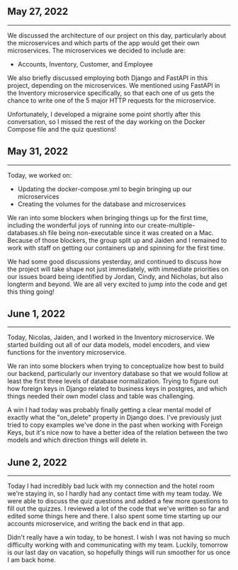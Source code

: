 ## May 27, 2022
---

We discussed the architecture of our project on this day, particularly about the microservices and which parts of the app would get their own microservices. The microservices we decided to include are:

- Accounts, Inventory, Customer, and Employee

We also briefly discussed employing both Django and FastAPI in this project, depending on the microservices. We mentioned using FastAPI in the Inventory microservice specifically, so that each one of us gets the chance to write one of the 5 major HTTP requests for the microservice.

Unfortunately, I developed a migraine some point shortly after this conversation, so I missed the rest of the day working on the Docker Compose file and the quiz questions!


## May 31, 2022
---
Today, we worked on:

- Updating the docker-compose.yml to begin bringing up our microservices
- Creating the volumes for the database and microservices

We ran into some blockers when bringing things up for the first time, including the wonderful joys of running into our create-multiple-databases.sh file being non-executable since it was created on a Mac. Because of those blockers, the group split up and Jaiden and I remained to work with staff on getting our containers up and spinning for the first time.

We had some good discussions yesterday, and continued to discuss how the project will take shape not just immediately, with immediate priorities on our issues board being identified by Jordan, Cindy, and Nicholas, but also longterm and beyond. We are all very excited to jump into the code and get this thing going!


## June 1, 2022
---
Today, Nicolas, Jaiden, and I worked in the Inventory microservice. We started building out all of our data models, model encoders, and view functions for the inventory microservice.

We ran into some blockers when trying to conceptualize how best to build our backend, particularly our inventory database so that we would follow at least the first three levels of database normalization. Trying to figure out how foreign keys in Django related to business keys in postgres, and which things needed their own model class and table was challenging.

A win I had today was probably finally getting a clear mental model of exactly what the "on_delete" property in Django does. I've previously just tried to copy examples we've done in the past when working with Foreign Keys, but it's nice now to have a better idea of the relation between the two models and which direction things will delete in.


## June 2, 2022
---
Today I had incredibly bad luck with my connection and the hotel room we're staying in, so I hardly had any contact time with my team today. We were able to discuss the quiz questions and added a few more questions to fill out the quizzes. I reviewed a lot of the code that we've written so far and edited some things here and there. I also spent some time starting up our accounts microservice, and writing the back end in that app.

Didn't really have a win today, to be honest. I wish I was not having so much difficulty working with and communicating with my team. Luckily, tomorrow is our last day on vacation, so hopefully things will run smoother for us once I am back home. 